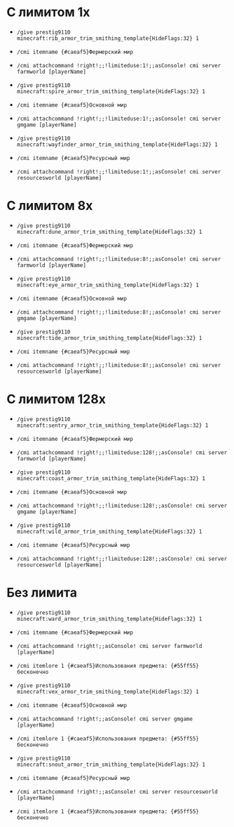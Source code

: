 # С лимитом 1x

- `/give prestig9110 minecraft:rib_armor_trim_smithing_template{HideFlags:32} 1`
- `/cmi itemname {#caeaf5}Фермерский мир`
- `/cmi attachcommand !right!;;!limiteduse:1!;;asConsole! cmi server farmworld [playerName]`


- `/give prestig9110 minecraft:spire_armor_trim_smithing_template{HideFlags:32} 1`
- `/cmi itemname {#caeaf5}Основной мир`
- `/cmi attachcommand !right!;;!limiteduse:1!;;asConsole! cmi server gmgame [playerName]`


- `/give prestig9110 minecraft:wayfinder_armor_trim_smithing_template{HideFlags:32} 1`
- `/cmi itemname {#caeaf5}Ресурсный мир`
- `/cmi attachcommand !right!;;!limiteduse:1!;;asConsole! cmi server resourcesworld [playerName]`

# С лимитом 8x

- `/give prestig9110 minecraft:dune_armor_trim_smithing_template{HideFlags:32} 1`
- `/cmi itemname {#caeaf5}Фермерский мир`
- `/cmi attachcommand !right!;;!limiteduse:8!;;asConsole! cmi server farmworld [playerName]`


- `/give prestig9110 minecraft:eye_armor_trim_smithing_template{HideFlags:32} 1`
- `/cmi itemname {#caeaf5}Основной мир`
- `/cmi attachcommand !right!;;!limiteduse:8!;;asConsole! cmi server gmgame [playerName]`


- `/give prestig9110 minecraft:tide_armor_trim_smithing_template{HideFlags:32} 1`
- `/cmi itemname {#caeaf5}Ресурсный мир`
- `/cmi attachcommand !right!;;!limiteduse:8!;;asConsole! cmi server resourcesworld [playerName]`

# С лимитом 128x

- `/give prestig9110 minecraft:sentry_armor_trim_smithing_template{HideFlags:32} 1`
- `/cmi itemname {#caeaf5}Фермерский мир`
- `/cmi attachcommand !right!;;!limiteduse:128!;;asConsole! cmi server farmworld [playerName]`


- `/give prestig9110 minecraft:coast_armor_trim_smithing_template{HideFlags:32} 1`
- `/cmi itemname {#caeaf5}Основной мир`
- `/cmi attachcommand !right!;;!limiteduse:128!;;asConsole! cmi server gmgame [playerName]`


- `/give prestig9110 minecraft:wild_armor_trim_smithing_template{HideFlags:32} 1`
- `/cmi itemname {#caeaf5}Ресурсный мир`
- `/cmi attachcommand !right!;;!limiteduse:128!;;asConsole! cmi server resourcesworld [playerName]`

# Без лимита

- `/give prestig9110 minecraft:ward_armor_trim_smithing_template{HideFlags:32} 1`
- `/cmi itemname {#caeaf5}Фермерский мир`
- `/cmi attachcommand !right!;;asConsole! cmi server farmworld [playerName]`
- `/cmi itemlore 1 {#caeaf5}Использования предмета: {#55ff55}бесконечно`


- `/give prestig9110 minecraft:vex_armor_trim_smithing_template{HideFlags:32} 1`
- `/cmi itemname {#caeaf5}Основной мир`
- `/cmi attachcommand !right!;;asConsole! cmi server gmgame [playerName]`
- `/cmi itemlore 1 {#caeaf5}Использования предмета: {#55ff55}бесконечно`


- `/give prestig9110 minecraft:snout_armor_trim_smithing_template{HideFlags:32} 1`
- `/cmi itemname {#caeaf5}Ресурсный мир`
- `/cmi attachcommand !right!;;asConsole! cmi server resourcesworld [playerName]`
- `/cmi itemlore 1 {#caeaf5}Использования предмета: {#55ff55}бесконечно`
